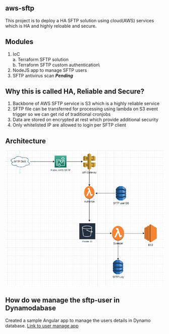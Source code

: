 ## aws-sftp
This project is to deploy a HA SFTP solution using cloud(AWS) services which is HA and highly reloable and secure.

## Modules
1. IoC\
   a. Terraform SFTP solution\
   b. Terraform SFTP custom authentication\
2. NodeJS app to manage SFTP users
3. SFTP antivirus scan ***Pending***

## Why this is called HA, Reliable and Secure?
1. Backbone of AWS SFTP service is S3 which is a highly reliable service
2. SFTP file can be transferred for processing using lambda on S3 event trigger so we can get rid of traditional cronjobs
3. Data are stored on encrypted at rest which provide additional security
4. Only whitelisted IP are allowed to login per SFTP client

## Architecture 
![Architecture](https://github.com/sivapaul/aws-sftp/blob/main/arch/arch.png)

## How do we manage the sftp-user in Dynamodabase
   Created a sample Angular app to manage the users details in Dynamo database.
   [Link to user manage app](https://github.com/sivapaul/sftp-user-app)
   
